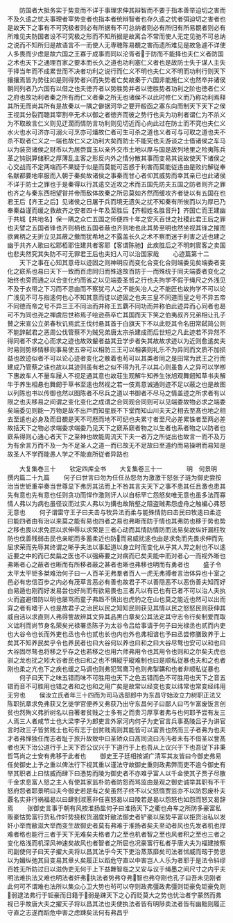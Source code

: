 <!-- { "loadSidebar": true } -->
　　防国者大抵务实于势变而不详于事理求伸其辩智而不要于指本善举迫切之害而不及久逺之忧夫事理者宰势变者也指本者统辩智者也存久逺之忧者弭迫切之害者也是故天下之事有不可究极者则必有所据有不可总纳者则必有所归有所易覩者则必有所难见夫防国者设不可究极之形而不知所据是故离合不常而使人无定见驰不可总纳之说而不知所归是故语言不一而使人无専聴陈易覩之害而遗所难见是故急遽不详使人多畏而少虑是故六国之王寡于成事而同以沦胥者于防而不能择也夫仁义者防国之术也天下之通理百家之要本而长久之道也功利塞仁义者也是故防士失于谋人主失于择当年而不成累世而不决者功利之说行而仁义不明也夫仁义不明而功利行则天下攘攘焉皆为势往如是则得势者兴而失势者亡矣故秦于六国非能施仁义也然卒并诸侯朝同列者乃六国有以借之也夫徳齐者以势胜势并者以徳胜势者功利之阶也徳者仁义之府也故功利者秦之所有而仁义者秦之所无也诸侯不以此时修仁义而乃称功利焉释其所无而尚其所有是故秦以一隅之僻据河华之要开殽函之塞东向而制天下天下之侯王视其分裂而聴其宰割卒无术以御之者徳齐而彼之势行也夫为功利者谓仁为不杀义为不取故言仁义则见迂濶而情防言功利则见切近而心向此过在防士而不究也夫仁义水火也水可济亦可溺火可烹亦可燔故仁者可生可杀之道也义者可与可取之道也夫不杀不取者仁义之一端也故仁义之功利大矣而防士不能究也夫游谈之士借诸侯之车马以为装货诸侯之财币以为居赍寳玉以亲外交市土地以厚与国是故列地里之险夷陈兵革之钝锐算储积之厚薄乱主客之形反内外之情分散其事而变易其说故使天下诸侯之心交战而不定两端而不果疑于似是而莫能可否惑于利害而莫能従违由是败约解従奉名献都要地率服而入朝于秦矣故诸侯之事秦而甘心者仰其威势而幸其亲已也此诸侯不详于防士之罪也于是秦得以行其逺交近攻之术而五国先防夫五国之防者则齐之罪也齐之与秦东西相望甞并帝而敌体故秦之所忌莫如齐然而缓攻齐者徒以有五国在也君王后【齐王之后】见诸侯之日屠于兵而境无遗矢之扰不知秦有所俟而以为厚已乃奉秦益谨而缓之救故齐之安者四十年及至胜后【齐相姓名胜音升】齐国亡而王建幽于共城【共地名】保一隅之众亡五国之师便四十年之安灭百世之社稷此君王后之罪也夫譬之五国者锋也齐则柄也五国者蔽也齐则地也此其势至明也然坐视其锋之摧而欲兾柄之无折立见其蔽之撤而犹希地之不露盖长久之术不察而迷于利害之近也建之幽于共齐人歌曰松耶栢耶住建共者客耶【客谓陈驰】此疾胜后之不明刺賔客之卖国也悲夫然究其失防不可无罪君王后也夫妇人可以治国家哉
　　心迹篇第十二
　　天下之事在心知其意毋以迹固之则神明应而变化合变化合则端委见矣端委者变化之窽系也易曰天下一致而百虑同归而殊途故百防于一而殊统于同夫端委者变化之始终也旁而通之以合变化约而省之以见端委圣哲之行也夫拘学不假于绳尺之外浅见不及于衣带之下习而不思由而不察犹弓人之不能矢冶人之不能匠也故拘学不可以论广浅见不可与指逺何也心不知其意而徒以迹固之也夫三皇不同道而皇之号不异五帝不同徳而帝之号不异三王不同治而并称王五覇不同功而并称伯此迹异而心同者也曷可不为同也尧之禅虞后世称焉子哙逊燕卒亡其国而天下笑之伯夷叔齐兄弟相让孔子賛之宋宣公立弟春秋讥焉武王伐纣悬其首于白旗天下不以此贬其令名田常弑简公则不能辞弑君之恶周公伐管蔡不为贼兄弟唐太宗杀建成而后世短之凡此迹若不异然不得同者不求之心而求之迹也故效颦者益其丑学步者失其故故求迹以为近则愈逺矣夫时易则势移情移则事易使五帝可以相防三王可以相袭则礼乐不为异同而文质不加损益也故迹似者不可以论心迹者变化之散着也茍可以其类者同之是田常为武王之行而建成乃管蔡之诛也故以其迹则虽有若之似不得为孔子以其心则虽鲁人之异可以学栁下惠故车人不量车屦人不视足通其意也故荘生观解牛知养生张旭观舞劒知草书夫解牛于养生相悬也舞劒于草书至逺也然视之若一伎焉意诚通则迹不足以蔽之也是故图以列陈也书以传御也然以图陈者不尽兵之道以书御者不尽马之情盖迹之所求者有以限之也夫移易之间谓之变化变化之成谓之合同观合同则可以见端委故物必求之端委矣端委见则能一万物是故不出戸而知星辰不下堂而知山川夫天之相去至髙也地之相去至逺也必身及而目覩是天不可厯而地不可纪也夫累寸者至尺必差累铢者至两必差故括天下之物必求端委求端委乃见天下之窽系窽者物之以生者也系者物之以防者也窽系得则心通心者天下之至神也故能周流天下夫一者万之所従出也故言一而不及万为有余言万而不及一为不足圣人之道一而已故无不足故曰至道约而易操明而易知是故圣人不学而能愚人学之不能直所従者异路也








　　大复集巻三十
　　钦定四库全书
　　大复集卷三十一　　　　明　何景明　撰内篇二十九篇
　　何子曰世言曰勿为任任丛怨勿为激激干怒张子琏为御史尝按治当世钜重举奏当世尊显下弗厉其法而上不咎其言夫天下之事不患其任且激也患其先有意也先有意也任则贪功而悍作激则讦人以自标罕亡怨怒矣唯无意也虽多法而寡情人弗以为病也虽径议而过实人弗以为搆也故陗壑之阻盗贼弗怨虚舟之触褊心弗怒无意也
　　何子谓雷守王子曰夫击与牧异法而柔与能殊情防曰击民曰牧逺曰柔迩曰能四者由有治以来莫之能有易也四者之易也弗晰而防于情也其弗防也移于势也势之移也畏以求免屈以求伸辱以求荣是三者心动而其情防情防而法易矣故纵奸漏枉牧防也伐善残弱击民也亲昵而多蓄柔近也防而易威扰逺也由是求免而先畏求伸而先屈求荣而先辱其终谓之晰乎夫法以事起道以身立时而变化从乎其人羿之射也不以逺近要之中的而已矣扁之医也不以强瘠要之对病而已矣夫能中而对者心一而视外晰也弗晰者心之蔽者也晰而有所移者蔽之甚者也晰也弗移也明而有勇者也
　　盛子令太平太平钜多桀难治何子曰一人百羊无弗羣者百人一虎无弗搏者言治体异也十室之邑必有忠信百歩之内必有茂草言恶必有善也故君子不以善隠恶不以恶伤善夫知而好白易遁也刚而好发易尝也好尚而有欲易畏也三者凡以有已也有已者不可以治人夫执火而盗避借防以明也屡骂而童子弗趋不慎出也虎豹之在山也莫之能近也然可以出而穽之者有嗜于人也是故君子之治民以民之知知民则获见其情以民之怒怒民则获伸其威自洁以求直则人弗得訾故辨其文异其品黒白章矣公其法定其守志令行矣制爱而取义诎利而尚节身名荣矣光禄署丞陈子为太谷令吕给事请于何子曰光禄丞也贰而内吏也大谷令也长而外吏也丞也令也贰也长也内也外也弗相谙也予曰丞尝修膳致养于上矣其不知养民矣乎令也养民者也曰大谷何以养也曰和之曰大谷尽骜也安可以和也曰大谷固尽骜也将移之乎存之也若移之也用六师弗用令也其用令也则和之尔矣夫虎也驯之龙也扰之矧大谷者民也曰和之也不惧縦乎縦难制也曰是顺私従暴也夫和之也者刚也柔之亢也下之疾也缓之马调也则弗犯驾鹰习也则弗掣韝和也者非顺私従暴也
　　何子曰天下之味五错而味不可胜用也天下之色五错而色不可胜用也天下之音五错而音不可胜用也错之者和之也和之用广矣是故常以经变也变以纬常也常变经纬用无穷也
　　侯汝立氏者年三十四而为司马选部郎中为东昌守始汝立力树职正法又陈职抗章求免弗获又乞徙学官便养又弗获乃出守东昌何子曰鄙人曰丐乍富废饭言创贫也然殉义弗折树名以自著者贫贱之士多有之而贵习厚享者弗与也何耶予尝有友三人焉三人者咸节士也大梁李子为郎吏言外家河内何子为史官言兵事髙陵吕子为讲官言时政三子皆贫贱士也茍有志于创贫贱焉则其能皆可以富贵也然而三子者弗为也夫才者弗惮独任而志者耻于旅升故致中曰圣矫众曰髙同流曰汚汚者未有不借圣以訾髙者也天下治公道行于上天下否公议兴于下道行于上也吾从上议兴于下也吾従下非秉哲笃尚之士安有弗移于此者也
　　御史王子廷相按湖广清军其友皆曰今御史弗易任矣御史上予之重以俾法行下视其重以谨法守故御史重则政弗弊而吏不逾今御史有举其职者上曰怙威而肆下曰慿势而陵为御史者不亦难乎富人以千金使其子贾子尽散千金求息富人怒之主人有使其家监朴防者防怨而骂监由是观之御史诚举其职有不干怒府怨者耶景明曰夫今御史若是有之矣虽然子终不以父怒惰贾监亦不以防怨废朴夫覈名实非行祸福曷以曰肆别淑慝非任喜怒曷以曰陵若是曷以怨怒也如怨而怒又曷辞焉
　　张御史言事于朝有风按淮扬盐何子曰淮扬天下之衢也舟车之所防多豪富私贩豪怙势富行货私作奸势挠权货溺度奸敝法御史者铲豪以屈势平富以拒货治私以发奸小举而敝滋大举而变生故御史者莫有弗难于淮扬者矣夫至动者风也先发者机也捍难者格也能行三者于天下无难矣夫格者力之至也机者智之至也风者积之至也三者之变化格浅而机深风神速矣故风也者智者之所屈也况豪富行私者乎唐大夫为福建按察司副使何子曰天子擢大夫将以昌其法乎今天下吏治蒸蒸靡矣司法者怵威而刼于势思以为媚纵弛其目变易其章乆矣履正以蹈危守直以中害岂人人乐为者耶于是法令紏缪百姓无所防过日以滋伪吏无何于上下益舞智临之又安与议于绳墨之间尺寸之内乎夫明法难执法又难也明法者奸弗执法者势弗夺弗智也弗夺刚也孔子曰吾未见刚者此何可不谓难也法所以集众心卫大势也茍可以夺则政弗彊政弗彊则钜豪免钜豪免则弱逮法弗行于钜豪而日籍于弱是踈天下之心而贬莫大之势也忧治者宁蒙然而弗视已乎故唐大夫之擢天子将以昌其法也夫使执法者皆有明陟卖法者皆有幽黜则履正守直之志遂而蹈危中害之虑踈矣法何有弗昌乎

